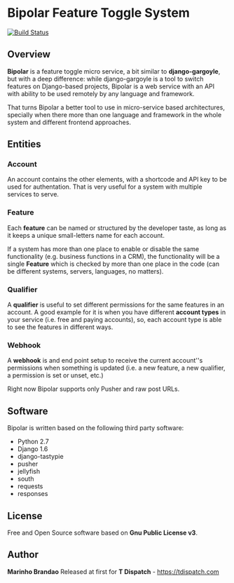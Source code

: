 # Bipolar Feature Toggle System

[![Build Status](https://drone.io/github.com/TDispatch/bipolar/status.png)](https://drone.io/github.com/TDispatch/bipolar/latest)

## Overview

**Bipolar** is a feature toggle micro service, a bit similar to **django-gargoyle**,
but with a deep difference: while django-gargoyle is a tool to switch features
on Django-based projects, Bipolar is a web service with an API with ability to
be used remotely by any language and framework.

That turns Bipolar a better tool to use in micro-service based architectures,
specially when there more than one language and framework in the whole system
and different frontend approaches.

## Entities

### Account

An account contains the other elements, with a shortcode and API key to be used for
authentation. That is very useful for a system with multiple services to serve.

### Feature

Each **feature** can be named or structured by the developer taste, as long as it
keeps a unique small-letters name for each account.

If a system has more than one place to enable or disable the same functionality
(e.g. business functions in a CRM), the functionality will be a single **Feature**
which is checked by more than one place in the code (can be different systems,
servers, languages, no matters).

### Qualifier

A **qualifier** is useful to set different permissions for the same features in an
account. A good example for it is when you have different **account types** in your
service (i.e. free and paying accounts), so, each account type is able to see the
features in different ways.

### Webhook

A **webhook** is and end point setup to receive the current account''s permissions
when something is updated (i.e. a new feature, a new qualifier, a permission is set
or unset, etc.)

Right now Bipolar supports only Pusher and raw post URLs.

## Software

Bipolar is written based on the following third party software:

- Python 2.7
- Django 1.6
- django-tastypie
- pusher
- jellyfish
- south
- requests
- responses

## License

Free and Open Source software based on **Gnu Public License v3**.

## Author

**Marinho Brandao** <name at gmail.com>
Released at first for **T Dispatch** - https://tdispatch.com
